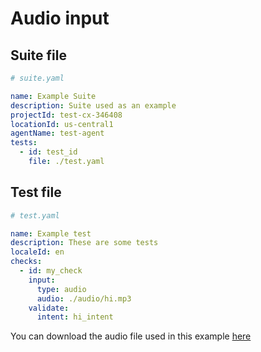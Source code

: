 # Audio input

## Suite file

```yaml
# suite.yaml

name: Example Suite
description: Suite used as an example
projectId: test-cx-346408
locationId: us-central1
agentName: test-agent
tests:
  - id: test_id
    file: ./test.yaml
```

## Test file

```yaml
# test.yaml

name: Example test
description: These are some tests
localeId: en
checks:
  - id: my_check
    input: 
      type: audio
      audio: ./audio/hi.mp3
    validate:
      intent: hi_intent
```

You can download the audio file used in this example [here](/static/hi.mp3)